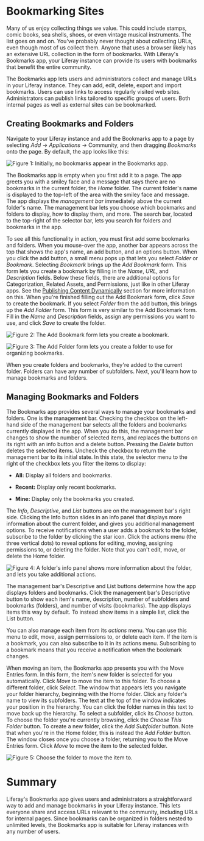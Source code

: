 # Bookmarking Sites

Many of us enjoy collecting things we value. This could include stamps, comic 
books, sea shells, shoes, or even vintage musical instruments. The list goes on 
and on. You've probably never thought about collecting URLs, even though most of 
us collect them. Anyone that uses a browser likely has an extensive URL 
collection in the form of bookmarks. With Liferay's Bookmarks app, your Liferay 
instance can provide its users with bookmarks that benefit the entire community. 

The Bookmarks app lets users and administrators collect and manage URLs in your 
Liferay instance. They can add, edit, delete, export and import bookmarks. Users 
can use links to access regularly visited web sites. Administrators can publish 
links tailored to specific groups of users. Both internal pages as well as 
external sites can be bookmarked. 

## Creating Bookmarks and Folders

Navigate to your Liferay instance and add the Bookmarks app to a page by 
selecting *Add* &rarr; *Applications* &rarr; Community, and then dragging 
*Bookmarks* onto the page. By default, the app looks like this:

![Figure 1: Initially, no bookmarks appear in the Bookmarks app.](../../images/bookmarks-app-empty.png)

The Bookmarks app is empty when you first add it to a page. The app greets you 
with a smiley face and a message that says there are no bookmarks in the current 
folder, the *Home* folder. The current folder's name is displayed to the 
top-left of the area with the smiley face and message. The app displays the 
*management bar* immediately above the current folder's name. The management bar 
lets you choose which bookmarks and folders to display, how to display them, and 
more. The search bar, located to the top-right of the selector bar, lets you 
search for folders and bookmarks in the app. 

To see all this functionality in action, you must first add some bookmarks and 
folders. When you mouse-over the app, another bar appears across the top that 
shows the app's name, an add button, and an options button. When you click the 
add button, a small menu pops up that lets you select *Folder* or *Bookmark*. 
Selecting *Bookmark* brings up the *Add Bookmark* form. This form lets you 
create a bookmark by filling in the *Name*, *URL*, and *Description* fields. 
Below these fields, there are additional options for Categorization, Related 
Assets, and Permissions, just like in other Liferay apps. See the 
[Publishing Content Dynamically](/discover/portal/-/knowledge_base/7-0/publishing-content-dynamically) 
section for more information on this. When you're finished filling out the Add 
Bookmark form, click *Save* to create the bookmark. If you select *Folder* from 
the add button, this brings up the *Add Folder* form. This form is very similar 
to the Add Bookmark form. Fill in the *Name* and *Description* fields, assign 
any permissions you want to use, and click *Save* to create the folder. 

![Figure 2: The Add Bookmark form lets you create a bookmark.](../../images/bookmarks-add-bookmark.png)

![Figure 3: The Add Folder form lets you create a folder to use for organizing bookmarks.](../../images/bookmarks-add-folder.png)

When you create folders and bookmarks, they're added to the current folder. 
Folders can have any number of subfolders. Next, you'll learn how to manage 
bookmarks and folders. 

## Managing Bookmarks and Folders

The Bookmarks app provides several ways to manage your bookmarks and folders. 
One is the management bar. Checking the checkbox on the left-hand side of the 
management bar selects all the folders and bookmarks currently displayed in the 
app. When you do this, the management bar changes to show the number of selected 
items, and replaces the buttons on its right with an info button and a delete 
button. Pressing the *Delete* button deletes the selected items. Uncheck the 
checkbox to return the management bar to its initial state. In this state, the 
selector menu to the right of the checkbox lets you filter the items to display: 

- **All:** Display all folders and bookmarks. 

- **Recent:** Display only recent bookmarks. 

- **Mine:** Display only the bookmarks you created. 

The *Info*, *Descriptive*, and *List* buttons are on the management bar's right 
side. Clicking the Info button slides in an info panel that displays more 
information about the current folder, and gives you additional management 
options. To receive notifications when a user adds a bookmark to the folder, 
subscribe to the folder by clicking the star icon. Click the actions menu 
(the three vertical dots) to reveal options for editing, moving, assigning 
permissions to, or deleting the folder. Note that you can't edit, move, or 
delete the Home folder. 

![Figure 4: A folder's info panel shows more information about the folder, and lets you take additional actions.](../../images/bookmarks-info-panel.png)

The management bar's Descriptive and List buttons determine how the app displays 
folders and bookmarks. Click the management bar's Descriptive button to show 
each item's name, description, number of subfolders and bookmarks (folders), and 
number of visits (bookmarks). The app displays items this way by default. To 
instead show items in a simple list, click the List button. 

You can also manage each item from its *actions* menu. You can use this menu to 
edit, move, assign permissions to, or delete each item. If the item is a 
bookmark, you can also subscribe to it in its actions menu. Subscribing to a 
bookmark means that you receive a notification when the bookmark changes. 

When moving an item, the Bookmarks app presents you with the Move Entries form. 
In this form, the item's new folder is selected for you automatically. Click 
*Move* to move the item to this folder. To choose a different folder, click 
*Select*. The window that appears lets you navigate your folder hierarchy, 
beginning with the Home folder. Click any folder's name to view its subfolders. 
The text at the top of the window indicates your position in the hierarchy. You 
can click the folder names in this text to move back up the hierarchy. To select 
a subfolder, click its *Choose* button. To choose the folder you're currently 
browsing, click the *Choose This Folder* button. To create a new folder, click 
the *Add Subfolder* button. Note that when you're in the Home folder, this is 
instead the *Add Folder* button. The window closes once you choose a folder, 
returning you to the Move Entries form. Click *Move* to move the item to the 
selected folder. 

![Figure 5: Choose the folder to move the item to.](../../images/bookmarks-move-folder.png)

# Summary

Liferay's Bookmarks app gives users and administrators a straightforward way to 
add and manage bookmarks in your Liferay instance. This lets everyone share and 
access URLs relevant to the community, including URLs for internal pages. Since 
bookmarks can be organized in folders nested to unlimited levels, the Bookmarks 
app is suitable for Liferay instances with any number of users. 
